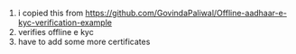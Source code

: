 1. i copied this from https://github.com/GovindaPaliwal/Offline-aadhaar-e-kyc-verification-example
2. verifies offline e kyc
3. have to add some more certificates
